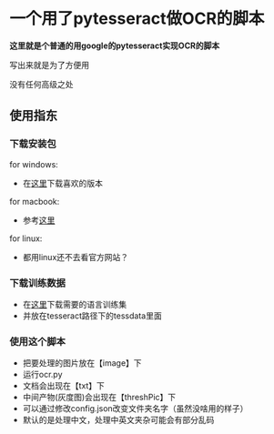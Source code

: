 # 一个用了pytesseract做OCR的脚本

**这里就是个普通的用google的pytesseract实现OCR的脚本**

写出来就是为了方便用

没有任何高级之处

## 使用指东

### 下载安装包
for windows:
- 在[这里](https://digi.bib.uni-mannheim.de/tesseract/)下载喜欢的版本

for macbook:
- 参考[这里](https://www.jianshu.com/p/719c053f170b)

for linux:
- 都用linux还不去看官方网站？

### 下载训练数据
- 在[这里](https://github.com/tesseract-ocr/tessdata)下载需要的语言训练集
- 并放在tesseract路径下的tessdata里面

### 使用这个脚本
- 把要处理的图片放在【image】下
- 运行ocr.py
- 文档会出现在【txt】下
- 中间产物(灰度图)会出现在【threshPic】下
- 可以通过修改config.json改变文件夹名字（虽然没啥用的样子）
- 默认的是处理中文，处理中英文夹杂可能会有部分乱码
